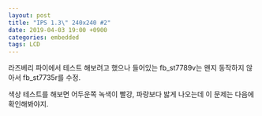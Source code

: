 ```yaml
---
layout: post
title: "IPS 1.3\" 240x240 #2"
date: 2019-04-03 19:00 +0900
categories: embedded
tags: LCD
---
```


라즈베리 파이에서 테스트 해보려고 했으나 들어있는 fb_st7789v는 왠지 동작하지 않아서
fb_st7735r를 수정.

색상 테스트를 해보면 어두운쪽 녹색이 빨강, 파랑보다 밣게 나오는데 이 문제는 다음에 확인해봐야지.

<script src="https://gist.github.com/pklazy/e9df5be72305f178f6a2384ae1532793.js"></script>

<script src="https://gist.github.com/pklazy/487126caa6abf0d9ab52a94d00f37aa9.js"></script>
